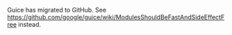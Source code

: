 Guice has migrated to GitHub.  See https://github.com/google/guice/wiki/ModulesShouldBeFastAndSideEffectFree instead.